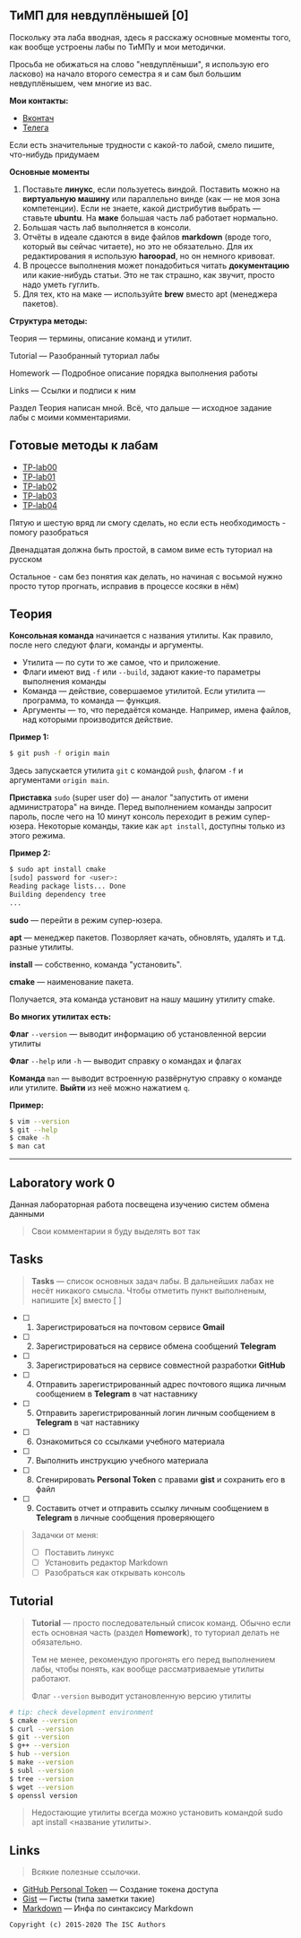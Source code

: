 ## ТиМП для невдуплёнышей [0]

Поскольку эта лаба вводная, здесь я расскажу основные моменты того, как вообще устроены лабы по ТиМПу и мои методички.

Просьба не обижаться на слово "невдуплёныши", я использую его ласково) на начало второго семестра я и сам был большим невдуплёнышем, чем многие из вас.

**Мои контакты:**

- [Вконтач](https://vk.com/katsurotak)
- [Телега](https://t.me/OneVVTG)

Если есть значительные трудности с какой-то лабой, смело пишите, что-нибудь придумаем

**Основные моменты**

1. Поставьте **линукс**, если пользуетесь виндой. Поставить можно на **виртуальную машину** или параллельно винде (как — не моя зона компетенции). Если не знаете, какой дистрибутив выбрать — ставьте **ubuntu**. На **маке** большая часть лаб работает нормально.
2. Большая часть лаб выполняется в консоли.
3. Отчёты в идеале сдаются в виде файлов **markdown** (вроде того, который вы сейчас читаете), но это не обязательно. Для их редактирования я использую **haroopad**, но он немного кривоват.
4. В процессе выполнения может понадобиться читать **документацию** или какие-нибудь статьи. Это не так страшно, как звучит, просто надо уметь гуглить.
5. Для тех, кто на маке — используйте **brew** вместо apt (менеджера пакетов).

**Структура методы:**

Теория — термины, описание команд и утилит.

Tutorial — Разобранный туториал лабы

Homework — Подробное описание порядка выполнения работы

Links — Ссылки и подписи к ним

Раздел Теория написан мной. Всё, что дальше — исходное задание лабы с моими комментариями.

## Готовые методы к лабам

- [TP-lab00](https://github.com/SodAcetate/TP-lab00)
- [TP-lab01](https://github.com/SodAcetate/TP-lab01)
- [TP-lab02](https://github.com/SodAcetate/TP-lab02)
- [TP-lab03](https://github.com/SodAcetate/TP-lab03)
- [TP-lab04](https://github.com/SodAcetate/TP-lab04)

Пятую и шестую вряд ли смогу сделать, но если есть необходимость - помогу разобраться

Двенадцатая должна быть простой, в самом виме есть туториал на русском

Остальное - сам без понятия как делать, но начиная с восьмой нужно просто тутор прогнать, исправив в процессе косяки в нём)

## Теория

**Консольная команда** начинается с названия утилиты. Как правило, после него следуют флаги, команды и аргументы.

- Утилита — по сути то же самое, что и приложение.
- Флаги имеют вид `-f` или `--build`, задают какие-то параметры выполнения команды
- Команда — действие, совершаемое утилитой. Если утилита — программа, то команда — функция.
- Аргументы — то, что передаётся команде. Например, имена файлов, над которыми производится действие.

**Пример 1:**
```sh
$ git push -f origin main
```
Здесь запускается утилита `git` с командой `push`, флагом `-f` и аргументами `origin main`.

**Приставка** `sudo` (super user do) — аналог "запустить от имени администратора" на винде. Перед выполнением команды запросит пароль, после чего на 10 минут консоль переходит в режим супер-юзера. Некоторые команды, такие как `apt install`, доступны только из этого режима.

**Пример 2:**
```sh
$ sudo apt install cmake
[sudo] password for <user>:
Reading package lists... Done
Building dependency tree
...
```

**sudo** — перейти в режим супер-юзера.

**apt** — менеджер пакетов. Позворляет качать, обновлять, удалять и т.д. разные утилиты.

**install** — собственно, команда "установить".

**cmake** — наименование пакета.

Получается, эта команда установит на нашу машину утилиту cmake.

**Во многих утилитах есть:**

**Флаг** `--version` — выводит информацию об установленной версии утилиты

**Флаг** `--help` или `-h` — выводит справку о командах и флагах

**Команда** `man` — выводит встроенную развёрнутую справку о команде или утилите. **Выйти** из неё можно нажатием `q`. 

**Пример:**
```sh
$ vim --version
$ git --help
$ cmake -h
$ man cat
```

___


## Laboratory work 0

Данная лабораторная работа посвещена изучению систем обмена данными
> Свои комментарии я буду выделять вот так

## Tasks

> **Tasks** — список основных задач лабы. В дальнейших лабах не несёт никакого смысла.
> Чтобы отметить пункт выполненым, напишите [x] вместо [ ]

- [ ] 1. Зарегистрироваться на почтовом сервисе **Gmail**
- [ ] 2. Зарегистрироваться на сервисе обмена сообщений **Telegram**
- [ ] 3. Зарегистрироваться на сервисе совместной разработки **GitHub**
- [ ] 4. Отправить зарегистрированный адрес почтового ящика личным сообщением в **Telegram** в чат наставнику
- [ ] 5. Отправить зарегистрированный логин личным сообщением в **Telegram** в чат наставнику
- [ ] 6. Ознакомиться со ссылками учебного материала
- [ ] 7. Выполнить инструкцию учебного материала
- [ ] 8. Сгенирировать **Personal Token** с правами **gist** и сохранить его в файл
- [ ] 9. Составить отчет и отправить ссылку личным сообщением в **Telegram** в личные сообщения проверяющего

> Задачки от меня:
> 
> - [ ] Поставить линукс
> - [ ] Установить редактор Markdown
> - [ ] Разобраться как открывать консоль

## Tutorial

> **Tutorial** — просто последовательный список команд. Обычно если есть основная часть (раздел **Homework**), то туториал делать не обязательно. 
> 
> Тем не менее, рекомендую прогонять его перед выполнением лабы, чтобы понять, как вообще рассматриваемые утилиты работают.
>
> Флаг `--version` выводит установленную версию утилиты

```sh
# tip: check development environment
$ cmake --version
$ curl --version
$ git --version
$ g++ --version
$ hub --version
$ make --version
$ subl --version
$ tree --version
$ wget --version
$ openssl version
```
> Недостающие утилиты всегда можно установить командой sudo apt install <название утилиты>.

## Links

> Всякие полезные ссылочки.

- [GitHub Personal Token](https://github.com/settings/tokens/new) — Создание токена доступа
- [Gist](https://gist.github.com) — Гисты (типа заметки такие)
- [Markdown](https://guides.github.com/features/mastering-markdown/) — Инфа по синтаксису Markdown

```
Copyright (c) 2015-2020 The ISC Authors
```
